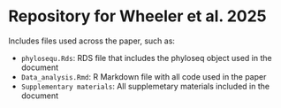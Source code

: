 # Repository for Wheeler et al. 2025

Includes files used across the paper, such as:

- `phylosequ.Rds`: RDS file that includes the phyloseq object used in the document
- `Data_analysis.Rmd`: R Markdown file with all code used in the paper
- `Supplementary materials`: All supplemetary materials included in the document
